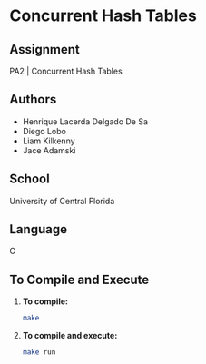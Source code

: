 # Concurrent Hash Tables

## Assignment
PA2 | Concurrent Hash Tables

## Authors
- Henrique Lacerda Delgado De Sa
- Diego Lobo
- Liam Kilkenny
- Jace Adamski

## School
University of Central Florida

## Language
C

## To Compile and Execute
1. **To compile:**
    ```bash
    make
    ```

2. **To compile and execute:**
    ```bash
    make run
    ```